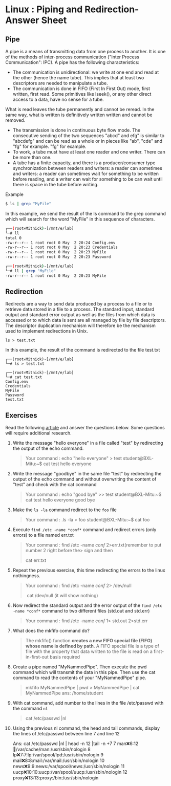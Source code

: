 # Linux : Piping and Redirection-Answer Sheet

## Pipe

A pipe is a means of transmitting data from one process to another. It is one of the methods of inter-process communication ("Inter Process Communication": IPC).
A pipe has the following characteristics:
- The communication is unidirectional: we write at one end and read at the other (hence the name tube). This
implies that at least two descriptors are needed to manipulate a tube.
- The communication is done in FIFO (First In First Out) mode, first written, first read. Some primitives
like lseek(), or any other direct access to a data, have no sense for a tube.

What is read leaves the tube permanently and cannot be reread. In the same way, what is written is definitively written
written and cannot be removed.
- The transmission is done in continuous byte flow mode. The consecutive sending of the two sequences "abcd" and
efg" is similar to "abcdefg" and can be read as a whole or in pieces like "ab", "cde" and "fg" for example.
"fg" for example.
- To work, a tube must have at least one reader and one writer. There can be more than one.
- A tube has a finite capacity, and there is a producer/consumer type synchronization between readers and writers: a reader can sometimes and writers: a reader can sometimes wait for something to be written before reading, and a writer can wait for something to be can wait until there is space in the tube before writing.

Example
````sh
$ ls | grep "MyFile"
````
In this example, we send the result of the ls command to the grep command which will search for the word "MyFile" in this sequence of characters.

````sh
┌──(root💀Mitnick)-[/mnt/e/lab]
└─# ll
total 0
-rw-r--r-- 1 root root 0 May  2 20:24 Config.env
-rw-r--r-- 1 root root 0 May  2 20:23 Credentials
-rw-r--r-- 1 root root 0 May  2 20:23 MyFile
-rw-r--r-- 1 root root 0 May  2 20:23 Password

┌──(root💀Mitnick)-[/mnt/e/lab]
└─# ll | grep "MyFile"
-rw-r--r-- 1 root root 0 May  2 20:23 MyFile
````
## Redirection 

Redirects are a way to send data produced by a process to a file or to retrieve
data stored in a file to a process. The standard input, standard output and standard error output
as well as the files from which data is accessed or to which data is sent are all managed by file
by file descriptors. The descriptor duplication mechanism will therefore be the mechanism used to
implement redirections in Unix.

````
ls > test.txt
````

In this example, the result of the command is redirected to the file test.txt

````
┌──(root💀Mitnick)-[/mnt/e/lab]
└─# ls > test.txt

┌──(root💀Mitnick)-[/mnt/e/lab]
└─# cat test.txt
Config.env
Credentials
MyFile
Password
test.txt
````

## Exercises

Read the following [article](https://ryanstutorials.net/linuxtutorial/piping.php) and answer the questions below. Some questions will require additional research.

1. Write the message "hello everyone" in a file called "test" by redirecting the output of the echo command.
    > Your command : echo "hello everyone" > test
    > student@BXL-Mitu:~$ cat test
    > hello everyone
    
1. Write the message "goodbye" in the same file "test" by redirecting the output of the echo command and without overwriting the content of "test" and check with the cat command
    > Your command :  echo "good bye" >> test
    > student@BXL-Mitu:~$ cat test
    > hello everyone
    > good bye
    
1. Make the ``ls -la`` command redirect to the ``foo`` file
    > Your command : .ls -la > foo
    > student@BXL-Mitu:~$ cat foo
    
1. Execute ``find /etc -name *conf*`` command  and redirect errors (only errors) to a file named err.txt 
    > Your command : find /etc -name *conf*  2>err.txt(remember to put number 2 right before the> sign and then 
    >
    > cat err.txt
    
1. Repeat the previous exercise, this time redirecting the errors to the linux nothingness.
    > Your command :  find /etc -name *conf*  2> /dev/null 
    >
    > ​                                 cat /dev/null (it will show nothing)
    
1. Now redirect the standard output and the error output of the ``find /etc -name *conf*`` command to two different files (std.out and std.err)
    > Your command : find /etc -name *conf*  1> std.out  2>std.err

1. What does the mkfifo command do?
    > The mkfifo() function **creates a new FIFO special file (FIFO) whose name is defined by path**. A FIFO special file is a type of file with the property that data written to the file is read on a first-in-first-out basis required

1. Create a pipe named "MyNammedPipe". Then execute the pwd command which will transmit the data in this pipe. Then use the cat command to read the contents of your "MyNammedPipe" pipe.
    >  mkfifo MyNammedPipe | pwd > MyNammedPipe | cat MyNammedPipe
    > ans: /home/student

1. With cat command, add number to the lines in the file /etc/passwd with the command ``nl``
    >  cat /etc/passwd |nl

1. Using the previous nl command, the head and tail commands, display the lines of /etc/passwd between line 7 and line 12

    Ans:  cat /etc/passwd |nl | head -n 12 |tail -n +7
         7  man:x:6:12:man:/var/cache/man:/usr/sbin/nologin
         8  lp:x:7:7:lp:/var/spool/lpd:/usr/sbin/nologin
         9  mail:x:8:8:mail:/var/mail:/usr/sbin/nologin
        10  news:x:9:9:news:/var/spool/news:/usr/sbin/nologin
        11  uucp:x:10:10:uucp:/var/spool/uucp:/usr/sbin/nologin
        12  proxy:x:13:13:proxy:/bin:/usr/sbin/nologin
